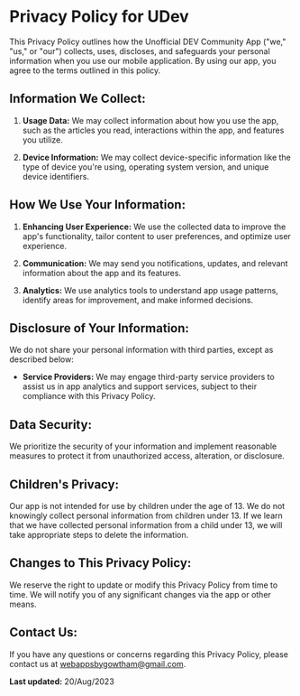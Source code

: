 # Privacy Policy for UDev

This Privacy Policy outlines how the Unofficial DEV Community App ("we," "us," or "our") collects, uses, discloses, and safeguards your personal information when you use our mobile application. By using our app, you agree to the terms outlined in this policy.

## Information We Collect:

1. **Usage Data:** We may collect information about how you use the app, such as the articles you read, interactions within the app, and features you utilize.

2. **Device Information:** We may collect device-specific information like the type of device you're using, operating system version, and unique device identifiers.

## How We Use Your Information:

1. **Enhancing User Experience:** We use the collected data to improve the app's functionality, tailor content to user preferences, and optimize user experience.

2. **Communication:** We may send you notifications, updates, and relevant information about the app and its features.

3. **Analytics:** We use analytics tools to understand app usage patterns, identify areas for improvement, and make informed decisions.

## Disclosure of Your Information:

We do not share your personal information with third parties, except as described below:

- **Service Providers:** We may engage third-party service providers to assist us in app analytics and support services, subject to their compliance with this Privacy Policy.

## Data Security:

We prioritize the security of your information and implement reasonable measures to protect it from unauthorized access, alteration, or disclosure.

## Children's Privacy:

Our app is not intended for use by children under the age of 13. We do not knowingly collect personal information from children under 13. If we learn that we have collected personal information from a child under 13, we will take appropriate steps to delete the information.

## Changes to This Privacy Policy:

We reserve the right to update or modify this Privacy Policy from time to time. We will notify you of any significant changes via the app or other means.

## Contact Us:

If you have any questions or concerns regarding this Privacy Policy, please contact us at [webappsbygowtham@gmail.com](mailto:webappsbygowtham@gmail.com).

**Last updated:** 20/Aug/2023
